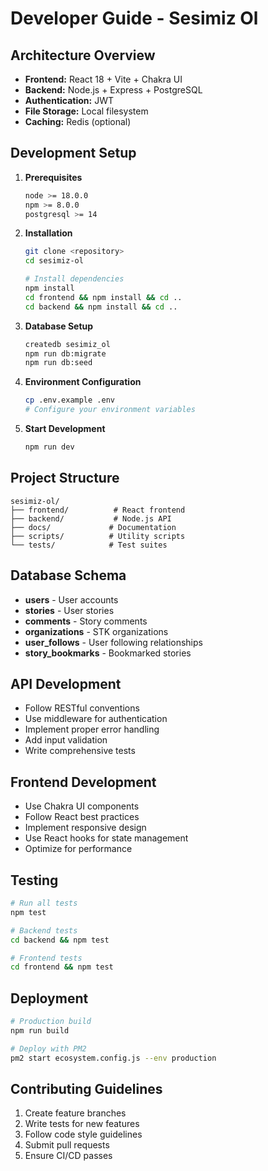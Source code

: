 # Developer Guide - Sesimiz Ol

## Architecture Overview
- **Frontend:** React 18 + Vite + Chakra UI
- **Backend:** Node.js + Express + PostgreSQL
- **Authentication:** JWT
- **File Storage:** Local filesystem
- **Caching:** Redis (optional)

## Development Setup

1. **Prerequisites**
   ```bash
   node >= 18.0.0
   npm >= 8.0.0
   postgresql >= 14
   ```

2. **Installation**
   ```bash
   git clone <repository>
   cd sesimiz-ol

   # Install dependencies
   npm install
   cd frontend && npm install && cd ..
   cd backend && npm install && cd ..
   ```

3. **Database Setup**
   ```bash
   createdb sesimiz_ol
   npm run db:migrate
   npm run db:seed
   ```

4. **Environment Configuration**
   ```bash
   cp .env.example .env
   # Configure your environment variables
   ```

5. **Start Development**
   ```bash
   npm run dev
   ```

## Project Structure
```
sesimiz-ol/
├── frontend/          # React frontend
├── backend/           # Node.js API
├── docs/             # Documentation
├── scripts/          # Utility scripts
└── tests/            # Test suites
```

## Database Schema
- **users** - User accounts
- **stories** - User stories
- **comments** - Story comments
- **organizations** - STK organizations
- **user_follows** - User following relationships
- **story_bookmarks** - Bookmarked stories

## API Development
- Follow RESTful conventions
- Use middleware for authentication
- Implement proper error handling
- Add input validation
- Write comprehensive tests

## Frontend Development
- Use Chakra UI components
- Follow React best practices
- Implement responsive design
- Use React hooks for state management
- Optimize for performance

## Testing
```bash
# Run all tests
npm test

# Backend tests
cd backend && npm test

# Frontend tests
cd frontend && npm test
```

## Deployment
```bash
# Production build
npm run build

# Deploy with PM2
pm2 start ecosystem.config.js --env production
```

## Contributing Guidelines
1. Create feature branches
2. Write tests for new features
3. Follow code style guidelines
4. Submit pull requests
5. Ensure CI/CD passes